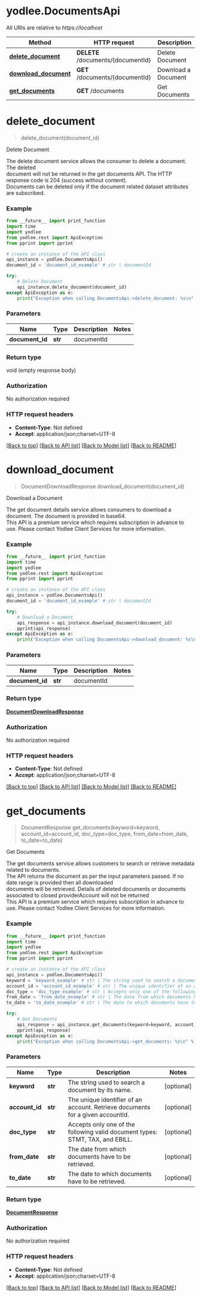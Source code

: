 # yodlee.DocumentsApi

All URIs are relative to *https://localhost*

Method | HTTP request | Description
------------- | ------------- | -------------
[**delete_document**](DocumentsApi.md#delete_document) | **DELETE** /documents/{documentId} | Delete Document
[**download_document**](DocumentsApi.md#download_document) | **GET** /documents/{documentId} | Download a Document
[**get_documents**](DocumentsApi.md#get_documents) | **GET** /documents | Get Documents


# **delete_document**
> delete_document(document_id)

Delete Document

The delete document service allows the consumer to delete a document. The deleted <br>document will not be returned in the get documents API. The HTTP response code is 204 (success without content).<br>Documents can be deleted only if the document related dataset attributes are subscribed.<br>

### Example
```python
from __future__ import print_function
import time
import yodlee
from yodlee.rest import ApiException
from pprint import pprint

# create an instance of the API class
api_instance = yodlee.DocumentsApi()
document_id = 'document_id_example' # str | documentId

try:
    # Delete Document
    api_instance.delete_document(document_id)
except ApiException as e:
    print("Exception when calling DocumentsApi->delete_document: %s\n" % e)
```

### Parameters

Name | Type | Description  | Notes
------------- | ------------- | ------------- | -------------
 **document_id** | **str**| documentId | 

### Return type

void (empty response body)

### Authorization

No authorization required

### HTTP request headers

 - **Content-Type**: Not defined
 - **Accept**: application/json;charset=UTF-8

[[Back to top]](#) [[Back to API list]](../README.md#documentation-for-api-endpoints) [[Back to Model list]](../README.md#documentation-for-models) [[Back to README]](../README.md)

# **download_document**
> DocumentDownloadResponse download_document(document_id)

Download a Document

The get document details service allows consumers to download a document. The document is provided in base64.<br>This API is a premium service which requires subscription in advance to use.  Please contact Yodlee Client Services for more information. <br>

### Example
```python
from __future__ import print_function
import time
import yodlee
from yodlee.rest import ApiException
from pprint import pprint

# create an instance of the API class
api_instance = yodlee.DocumentsApi()
document_id = 'document_id_example' # str | documentId

try:
    # Download a Document
    api_response = api_instance.download_document(document_id)
    pprint(api_response)
except ApiException as e:
    print("Exception when calling DocumentsApi->download_document: %s\n" % e)
```

### Parameters

Name | Type | Description  | Notes
------------- | ------------- | ------------- | -------------
 **document_id** | **str**| documentId | 

### Return type

[**DocumentDownloadResponse**](DocumentDownloadResponse.md)

### Authorization

No authorization required

### HTTP request headers

 - **Content-Type**: Not defined
 - **Accept**: application/json;charset=UTF-8

[[Back to top]](#) [[Back to API list]](../README.md#documentation-for-api-endpoints) [[Back to Model list]](../README.md#documentation-for-models) [[Back to README]](../README.md)

# **get_documents**
> DocumentResponse get_documents(keyword=keyword, account_id=account_id, doc_type=doc_type, from_date=from_date, to_date=to_date)

Get Documents

The get documents service allows customers to search or retrieve metadata related to documents. <br>The API returns the document as per the input parameters passed. If no date range is provided then all downloaded <br>documents will be retrieved. Details of deleted documents or documents associated to closed providerAccount will not be returned <br>This API is a premium service which requires subscription in advance to use.  Please contact Yodlee Client Services for more information. <br>

### Example
```python
from __future__ import print_function
import time
import yodlee
from yodlee.rest import ApiException
from pprint import pprint

# create an instance of the API class
api_instance = yodlee.DocumentsApi()
keyword = 'keyword_example' # str | The string used to search a document by its name. (optional)
account_id = 'account_id_example' # str | The unique identifier of an account. Retrieve documents for a given accountId. (optional)
doc_type = 'doc_type_example' # str | Accepts only one of the following valid document types: STMT, TAX, and EBILL. (optional)
from_date = 'from_date_example' # str | The date from which documents have to be retrieved. (optional)
to_date = 'to_date_example' # str | The date to which documents have to be retrieved. (optional)

try:
    # Get Documents
    api_response = api_instance.get_documents(keyword=keyword, account_id=account_id, doc_type=doc_type, from_date=from_date, to_date=to_date)
    pprint(api_response)
except ApiException as e:
    print("Exception when calling DocumentsApi->get_documents: %s\n" % e)
```

### Parameters

Name | Type | Description  | Notes
------------- | ------------- | ------------- | -------------
 **keyword** | **str**| The string used to search a document by its name. | [optional] 
 **account_id** | **str**| The unique identifier of an account. Retrieve documents for a given accountId. | [optional] 
 **doc_type** | **str**| Accepts only one of the following valid document types: STMT, TAX, and EBILL. | [optional] 
 **from_date** | **str**| The date from which documents have to be retrieved. | [optional] 
 **to_date** | **str**| The date to which documents have to be retrieved. | [optional] 

### Return type

[**DocumentResponse**](DocumentResponse.md)

### Authorization

No authorization required

### HTTP request headers

 - **Content-Type**: Not defined
 - **Accept**: application/json;charset=UTF-8

[[Back to top]](#) [[Back to API list]](../README.md#documentation-for-api-endpoints) [[Back to Model list]](../README.md#documentation-for-models) [[Back to README]](../README.md)

